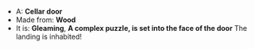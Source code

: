 * A: **Cellar door**
* Made from: **Wood**
* It is: **Gleaming**, **A complex puzzle, is set into the face of the door**
The landing is inhabited!
